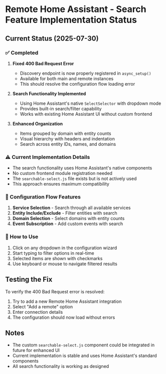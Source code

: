 # Remote Home Assistant - Search Feature Implementation Status

## Current Status (2025-07-30)

### ✅ Completed
1. **Fixed 400 Bad Request Error**
   - Discovery endpoint is now properly registered in `async_setup()`
   - Available for both main and remote instances
   - This should resolve the configuration flow loading error

2. **Search Functionality Implemented**
   - Using Home Assistant's native `SelectSelector` with dropdown mode
   - Provides built-in search/filter capability
   - Works with existing Home Assistant UI without custom frontend

3. **Enhanced Organization**
   - Items grouped by domain with entity counts
   - Visual hierarchy with headers and indentation
   - Search across entity IDs, names, and domains

### ⚠️ Current Implementation Details
- The search functionality uses Home Assistant's native components
- No custom frontend module registration needed
- The `searchable-select.js` file exists but is not actively used
- This approach ensures maximum compatibility

### 🔧 Configuration Flow Features
1. **Service Selection** - Search through all available services
2. **Entity Include/Exclude** - Filter entities with search
3. **Domain Selection** - Select domains with entity counts
4. **Event Subscription** - Add custom events with search

### 📝 How to Use
1. Click on any dropdown in the configuration wizard
2. Start typing to filter options in real-time
3. Selected items are shown with checkmarks
4. Use keyboard or mouse to navigate filtered results

## Testing the Fix

To verify the 400 Bad Request error is resolved:
1. Try to add a new Remote Home Assistant integration
2. Select "Add a remote" option
3. Enter connection details
4. The configuration should now load without errors

## Notes
- The custom `searchable-select.js` component could be integrated in future for enhanced UI
- Current implementation is stable and uses Home Assistant's standard components
- All search functionality is working as designed